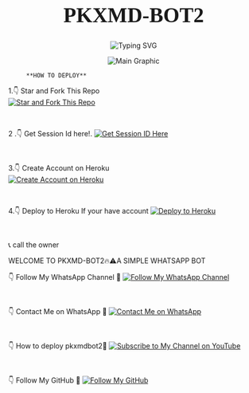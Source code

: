 <p align="center">
  <h1 align="center" style="font-family: 'EB Garamond'; font-size: 3em;">PKXMD-BOT2</h1>
</p>

<p align="center">
  <img src="https://readme-typing-svg.demolab.com?font=EB+Garamond&weight=900&size=30&duration=4000&pause=1000&width=435&lines=My+Name+is+PKXMD-BOT;𝗖𝚁𝙴Λ𝚃𝙴𝙳+𝗕𝚢+pkdriller;Fork+Me+and+Enjoy!" alt="Typing SVG" />
</p>

<p align="center">
  <img src="https://files.catbox.moe/cb4y6h.jpeg" alt="Main Graphic" />
</p>


         **HOW TO DEPLOY**
1.👇 Star and Fork This Repo  
[![Star and Fork This Repo](https://img.shields.io/static/v1?label=Star%20%26%20Fork%20This%20Repo&message=GitHub&color=181717&style=for-the-badge&logo=github&logoColor=white)](https://github.com/pkdriller/PKXMD-BOT2/fork)  

<br>

2 .👇 Get Session Id here!.
[![Get Session ID Here](https://img.shields.io/static/v1?label=Session%20ID&message=Generate&color=FF4500&style=for-the-badge&logo=firefox&logoColor=white)](https://pkdriller-scanner.onrender.com) 



  

 
 
 
 
 
<br>

3.👇 Create Account on Heroku  
[![Create Account on Heroku](https://img.shields.io/static/v1?label=Create%20Account&message=Heroku&color=430098&style=for-the-badge&logo=heroku&logoColor=white)](https://heroku.com)  

<br>

4.👇 Deploy to Heroku If your have account
[![Deploy to Heroku](https://img.shields.io/static/v1?label=Deploy%20to&message=Heroku&color=430098&style=for-the-badge&logo=heroku&logoColor=white)](https://dashboard.heroku.com/new?template=https%3A%2F%2Fgithub.com%2Fpkdriller%2FPKXMD-BOT2)  

<br>

 📞 call the owner 
 
WELCOME TO PKXMD-BOT2🔥⚠️A SIMPLE WHATSAPP BOT   

👇 Follow My WhatsApp Channel 🤝 
[![Follow My WhatsApp Channel](https://img.shields.io/static/v1?label=Follow%20My%20WhatsApp%20Channel&message=follow&color=25D366&style=for-the-badge&logo=whatsapp&logoColor=white)](https://whatsapp.com/channel/0029Vad7YNyJuyA77CtIPX0x)  

<br>

👇 Contact Me on WhatsApp  🤝
[![Contact Me on WhatsApp](https://img.shields.io/static/v1?label=Contact%20Me%20on%20WhatsApp&message=Message&color=25D366&style=for-the-badge&logo=whatsapp&logoColor=white)](https://wa.me/254785392165)  

<br>

👇 How to deploy pkxmdbot2🤝 
[![Subscribe to My Channel on YouTube](https://img.shields.io/static/v1?label=Subscribe%20to%20My%20Channel&message=YouTube&color=FF0000&style=for-the-badge&logo=youtube&logoColor=white)](https://www.youtube.com/@Pktech-1911)  

<br>

👇 Follow My GitHub 🤝
[![Follow My GitHub](https://img.shields.io/static/v1?label=Follow%20My%20GitHub&message=GitHub&color=181717&style=for-the-badge&logo=github&logoColor=white)](https://github.com/pkdriller)  


